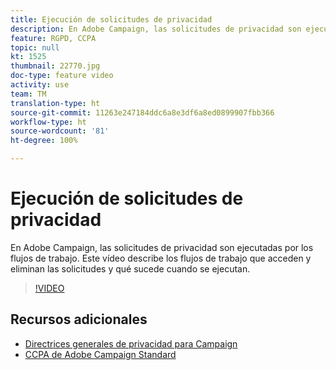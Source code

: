 ```yaml
---
title: Ejecución de solicitudes de privacidad
description: En Adobe Campaign, las solicitudes de privacidad son ejecutadas por los flujos de trabajo. Este vídeo describe los flujos de trabajo que acceden y eliminan las solicitudes y qué sucede cuando se ejecutan.
feature: RGPD, CCPA
topic: null
kt: 1525
thumbnail: 22770.jpg
doc-type: feature video
activity: use
team: TM
translation-type: ht
source-git-commit: 11263e247184ddc6a8e3df6a8ed0899907fbb366
workflow-type: ht
source-wordcount: '81'
ht-degree: 100%

---
```



# Ejecución de solicitudes de privacidad

En Adobe Campaign, las solicitudes de privacidad son ejecutadas por los flujos de trabajo. Este vídeo describe los flujos de trabajo que acceden y eliminan las solicitudes y qué sucede cuando se ejecutan.

>[!VIDEO](https://video.tv.adobe.com/v/22770?quality=12)

## Recursos adicionales

* [Directrices generales de privacidad para Campaign](https://helpx.adobe.com/es/campaign/kb/campaign-privacy-overview.html)
* [CCPA de Adobe Campaign Standard](https://helpx.adobe.com/es/campaign/kb/acs-privacy.html#ccpa)
